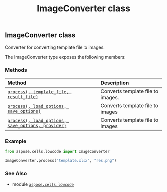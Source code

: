 ﻿---
title: ImageConverter class
second_title: Aspose.Cells for Python via .NET API References
description: 
type: docs
weight: 30
url: /aspose.cells.lowcode/imageconverter/
is_root: false
---

## ImageConverter class

Converter for converting template file to images.



The ImageConverter type exposes the following members:

### Methods
| Method | Description |
| :- | :- |
| [`process(, template_file, result_file)`](/cells/python-net/aspose.cells.lowcode/imageconverter/process/#system.string-system.string) | Converts template file to images. |
| [`process(, load_options, save_options)`](/cells/python-net/aspose.cells.lowcode/imageconverter/process/#aspose.cells.lowcode.lowcodeloadoptions-aspose.cells.lowcode.lowcodesaveoptions) | Converts template file to images |
| [`process(, load_options, save_options, provider)`](/cells/python-net/aspose.cells.lowcode/imageconverter/process/#aspose.cells.lowcode.lowcodeloadoptions-aspose.cells.lowcode.lowcodesaveoptions-aspose.cells.lowcode.abstractlowcodesaveoptionsprovider) | Converts template file to images |



### Example 


```python
from aspose.cells.lowcode import ImageConverter

ImageConverter.process("template.xlsx", "res.png")

```

### See Also
* module [`aspose.cells.lowcode`](..)

